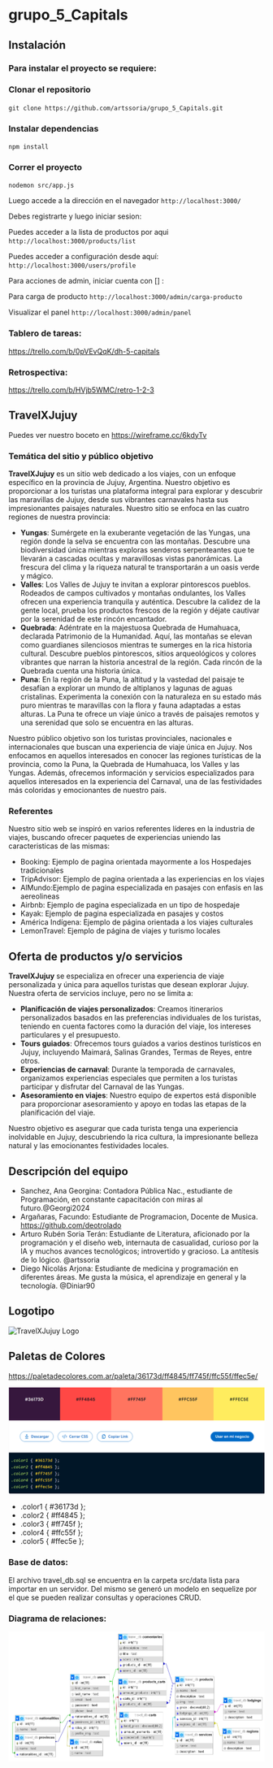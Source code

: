 # grupo_5_Capitals

## Instalación
### Para instalar el proyecto se requiere:

### Clonar el repositorio

`git clone https://github.com/artssoria/grupo_5_Capitals.git`

### Instalar dependencias
`npm install`

### Correr el proyecto

`nodemon src/app.js`

Luego accede a la dirección en el navegador `http://localhost:3000/`

Debes registrarte y luego iniciar sesion:

Puedes acceder a la lista de productos por aqui `http://localhost:3000/products/list`

Puedes acceder a configuración desde aquí: `http://localhost:3000/users/profile`

Para acciones de admin, iniciar cuenta con [] :

Para carga de producto `http://localhost:3000/admin/carga-producto`

Visualizar el panel `http://localhost:3000/admin/panel`

### Tablero de tareas: 
https://trello.com/b/0pVEvQqK/dh-5-capitals

### Retrospectiva: 
https://trello.com/b/HVjb5WMC/retro-1-2-3

## TravelXJujuy
Puedes ver nuestro boceto en https://wireframe.cc/6kdyTv

### Temática del sitio y público objetivo

**TravelXJujuy** es un sitio web dedicado a los viajes, con un enfoque específico en la provincia de Jujuy, Argentina. Nuestro objetivo es proporcionar a los turistas una plataforma integral para explorar y descubrir las maravillas de Jujuy, desde sus vibrantes carnavales hasta sus impresionantes paisajes naturales.
Nuestro sitio se enfoca en las cuatro regiones de nuestra provincia:
- **Yungas**: Sumérgete en la exuberante vegetación de las Yungas, una región donde la selva se encuentra con las montañas. Descubre una biodiversidad única mientras exploras senderos serpenteantes que te llevarán a cascadas ocultas y maravillosas vistas panorámicas. La frescura del clima y la riqueza natural te transportarán a un oasis verde y mágico.
- **Valles**:
Los Valles de Jujuy te invitan a explorar pintorescos pueblos. Rodeados de campos cultivados y montañas ondulantes, los Valles ofrecen una experiencia tranquila y auténtica. Descubre la calidez de la gente local, prueba los productos frescos de la región y déjate cautivar por la serenidad de este rincón encantador.
- **Quebrada**:
Adéntrate en la majestuosa Quebrada de Humahuaca, declarada Patrimonio de la Humanidad. Aquí, las montañas se elevan como guardianes silenciosos mientras te sumerges en la rica historia cultural. Descubre pueblos pintorescos, sitios arqueológicos y colores vibrantes que narran la historia ancestral de la región. Cada rincón de la Quebrada cuenta una historia única.
- **Puna**:
En la región de la Puna, la altitud y la vastedad del paisaje te desafían a explorar un mundo de altiplanos y lagunas de aguas cristalinas. Experimenta la conexión con la naturaleza en su estado más puro mientras te maravillas con la flora y fauna adaptadas a estas alturas. La Puna te ofrece un viaje único a través de paisajes remotos y una serenidad que solo se encuentra en las alturas.

Nuestro público objetivo son los turistas provinciales, nacionales e internacionales que buscan una experiencia de viaje única en Jujuy. Nos enfocamos en aquellos interesados en conocer las regiones turísticas de la provincia, como la Puna, la Quebrada de Humahuaca, los Valles y las Yungas. Además, ofrecemos información y servicios especializados para aquellos interesados en la experiencia del Carnaval, una de las festividades más coloridas y emocionantes de nuestro pais.

### Referentes

Nuestro sitio web se inspiró en varios referentes líderes en la industria de viajes, buscando ofrecer paquetes de experiencias uniendo las caracteristicas de las mismas:

- Booking: Ejemplo de pagina orientada mayormente a los Hospedajes tradicionales
- TripAdvisor: Ejemplo de pagina orientada a las experiencias en los viajes
- AlMundo:Ejemplo de pagina especializada en pasajes con enfasis en las aereolineas
- Airbnb: Ejemplo de pagina especializada en un tipo de hospedaje
- Kayak: Ejemplo de pagina especializada en pasajes y costos
- América Indígena: Ejemplo de página orientada a los viajes culturales
- LemonTravel: Ejemplo de página de viajes y turismo locales


## Oferta de productos y/o servicios

**TravelXJujuy** se especializa en ofrecer una experiencia de viaje personalizada y única para aquellos turistas que desean explorar Jujuy. Nuestra oferta de servicios incluye, pero no se limita a:

- **Planificación de viajes personalizados**: Creamos itinerarios personalizados basados en las preferencias individuales de los turistas, teniendo en cuenta factores como la duración del viaje, los intereses particulares y el presupuesto.
- **Tours guiados**: Ofrecemos tours guiados a varios destinos turísticos en Jujuy, incluyendo Maimará, Salinas Grandes, Termas de Reyes, entre otros.
- **Experiencias de carnaval**: Durante la temporada de carnavales, organizamos experiencias especiales que permiten a los turistas participar y disfrutar del Carnaval de las Yungas.
- **Asesoramiento en viajes**: Nuestro equipo de expertos está disponible para proporcionar asesoramiento y apoyo en todas las etapas de la planificación del viaje.

Nuestro objetivo es asegurar que cada turista tenga una experiencia inolvidable en Jujuy, descubriendo la rica cultura, la impresionante belleza natural y las emocionantes festividades locales.

## Descripción del equipo
- Sanchez, Ana Georgina: Contadora Pública Nac., estudiante de Programación, en constante capacitación con miras al futuro.@Georgi2024
- Argañaras, Facundo: Estudiante de Programacion, Docente de Musica. https://github.com/deotrolado
- Arturo Rubén Soria Terán: Estudiante de Literatura, aficionado por la programación y el diseño web, internauta de casualidad, curioso por la IA y muchos avances tecnológicos; introvertido y gracioso. La antítesis de lo lógico. @artssoria
- Diego Nicolás Arjona: Estudiante de medicina y programación en diferentes áreas. Me gusta la música, el aprendizaje en general y la tecnología. @Diniar90


## Logotipo 

![TravelXJujuy Logo](https://media.discordapp.net/attachments/1187853120181641318/1191946857769865236/IMG_20240103_003022.png?ex=65a74a04&is=6594d504&hm=2aea2a5513b42b6db936c64e3c262e58d81d011030ff96a994f1e3869602b6cc&=&format=webp&quality=lossless&width=282&height=353)

## Paletas de Colores
https://paletadecolores.com.ar/paleta/36173d/ff4845/ff745f/ffc55f/ffec5e/

![Paleta de colores](https://github.com/artssoria/grupo_5_Capitals/blob/main/paleta%20de%20colores.png)

- .color1 { #36173d };
- .color2 { #ff4845 };
- .color3 { #ff745f };
- .color4 { #ffc55f };
- .color5 { #ffec5e };

### Base de datos:
El archivo travel_db.sql se encuentra en la carpeta src/data lista para importar en un servidor.
Del mismo se generó un modelo en sequelize por el que se pueden realizar consultas y operaciones CRUD.

### Diagrama de relaciones:
![Diagrama de relaciones](/public/images/diagrama-er-travel-db.png)



